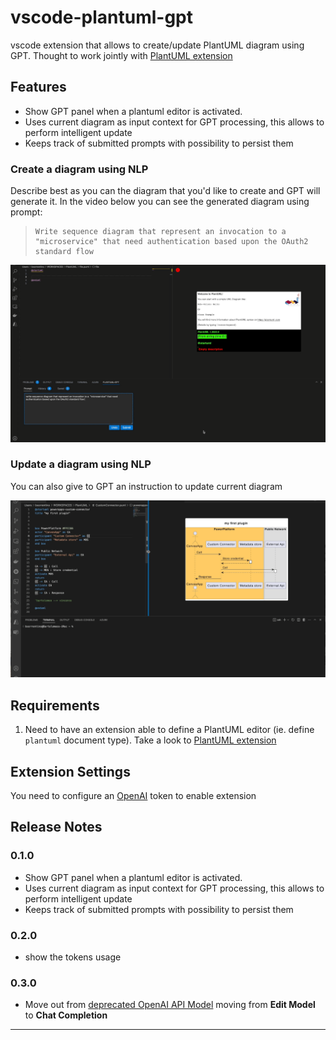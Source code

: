 # vscode-plantuml-gpt

vscode extension that allows to create/update PlantUML diagram using GPT. Thought to work jointly with [PlantUML extension]

## Features

* Show GPT panel when a plantuml editor is activated.
* Uses current diagram as input context for GPT processing, this allows to perform intelligent update
* Keeps track of submitted prompts with possibility to persist them

### Create a diagram using NLP

Describe best as you can the diagram that you'd like to create and GPT will generate it. In the video below you can see the generated diagram using prompt:

>```
>Write sequence diagram that represent an invocation to a "microservice" that need authentication based upon the OAuth2 standard flow 
>```

![create diagram](images/create-diagram-XL.gif)

### Update a diagram using NLP

You can also give to GPT an instruction to update current diagram

![update diagram](images/update-diagram-XL.gif)

## Requirements

1. Need to have an extension able to define a PlantUML editor (ie. define `plantuml` document type). Take a look to [PlantUML extension]

## Extension Settings

You need to configure an [OpenAI] token to enable extension

<!--
For example:

This extension contributes the following settings:

* `myExtension.enable`: Enable/disable this extension.
* `myExtension.thing`: Set to `blah` to do something.
-->

<!--

## Known Issues

Calling out known issues can help limit users opening duplicate issues against your extension.
-->


## Release Notes

### 0.1.0 

* Show GPT panel when a plantuml editor is activated.
* Uses current diagram as input context for GPT processing, this allows to perform intelligent update
* Keeps track of submitted prompts with possibility to persist them

### 0.2.0

* show the tokens usage

### 0.3.0

* Move out from [deprecated OpenAI API Model](https://platform.openai.com/docs/deprecations/edit-models-endpoint)  moving from **Edit Model** to **Chat Completion**

---

[PlantUML extension]: https://marketplace.visualstudio.com/items?itemName=jebbs.plantuml
[OpenAI]: https://openai.com